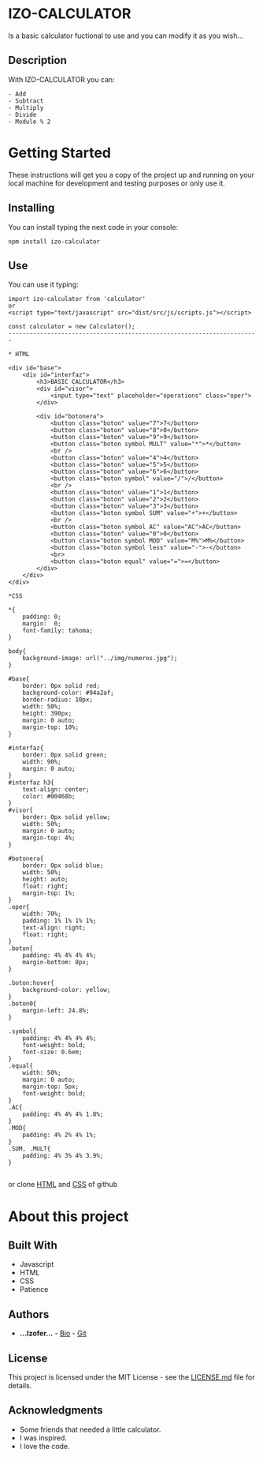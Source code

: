# IZO-CALCULATOR

Is a basic calculator fuctional to use and you can modify it as you wish...

## Description

With IZO-CALCULATOR you can:
	
	- Add
	- Subtract
	- Multiply
	- Divide
	- Module % 2

# Getting Started

These instructions will get you a copy of the project up and running on your local machine for development and testing purposes or only use it. 

## Installing

You can install typing the next code in your console:

```
npm install izo-calculator
```

## Use

You can use it typing:

```
import izo-calculator from 'calculator'
or
<script type="text/javascript" src="dist/src/js/scripts.js"></script>

const calculator = new Calculator();
-----------------------------------------------------------------------

* HTML

<div id="base">
	<div id="interfaz">
		<h3>BASIC CALCULATOR</h3>
		<div id="visor">
			<input type="text" placeholder="operations" class="oper">	
		</div>
		
		<div id="botonera">
			<button class="boton" value="7">7</button>
			<button class="boton" value="8">8</button>
			<button class="boton" value="9">9</button>
			<button class="boton symbol MULT" value="*">*</button>
			<br />
			<button class="boton" value="4">4</button>
			<button class="boton" value="5">5</button>
			<button class="boton" value="6">6</button>
			<button class="boton symbol" value="/">/</button>
			<br />
			<button class="boton" value="1">1</button>
			<button class="boton" value="2">2</button>
			<button class="boton" value="3">3</button>
			<button class="boton symbol SUM" value="+">+</button>
			<br />
			<button class="boton symbol AC" value="AC">AC</button>
			<button class="boton" value="0">0</button>
			<button class="boton symbol MOD" value="M%">M%</button>
			<button class="boton symbol less" value="-">-</button>
			<br>
			<button class="boton equal" value="=">=</button>
		</div>	
	</div>	
</div>	

*CSS

*{
	padding: 0;
	margin:  0;
	font-family: tahoma;
}

body{
	background-image: url("../img/numeros.jpg");
}

#base{
    border: 0px solid red;
    background-color: #94a2af;
    border-radius: 10px;
    width: 50%;
    height: 390px;
    margin: 0 auto;
    margin-top: 10%;
}

#interfaz{
	border: 0px solid green;
    width: 90%;
    margin: 0 auto;
}
#interfaz h3{
	text-align: center;
	color: #00468b;
}
#visor{
	border: 0px solid yellow;
    width: 50%;
    margin: 0 auto;
    margin-top: 4%;
}

#botonera{
    border: 0px solid blue;
    width: 50%;
    height: auto;
    float: right;
    margin-top: 1%;
}
.oper{
    width: 70%;
    padding: 1% 1% 1% 1%;
    text-align: right;
    float: right;
}
.boton{
	padding: 4% 4% 4% 4%;
    margin-bottom: 8px;
}

.boton:hover{
	background-color: yellow;
}
.boton0{
	margin-left: 24.8%; 
}

.symbol{
    padding: 4% 4% 4% 4%;
    font-weight: bold;
    font-size: 0.6em;
}
.equal{
	width: 50%;
	margin: 0 auto;
	margin-top: 5px;
	font-weight: bold;
}
.AC{
    padding: 4% 4% 4% 1.8%;
}
.MOD{
    padding: 4% 2% 4% 1%;
}
.SUM, .MULT{
    padding: 4% 3% 4% 3.9%;
}


```
or clone [HTML](https://github.com/izofer/izo-calculator/blob/master/index.html) and [CSS](https://github.com/izofer/izo-calculator/blob/master/css/styles.css) of github

# About this project

## Built With

* Javascript
* HTML
* CSS
* Patience

## Authors

*  **...Izofer...** - [Bio](http://izofer.globso.co) - [Git](https://github.com/izofer)

## License

This project is licensed under the MIT License - see the [LICENSE.md](https://github.com/izofer/izo-calculator/blob/master/LICENSE) file for details.

## Acknowledgments

* Some friends that needed a little calculator.
* I was inspired.
* I love the code.